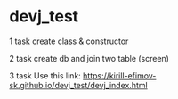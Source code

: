# devj_test

1 task create class & constructor

2 task create db and join two table (screen)

3 task Use this link: https://kirill-efimov-sk.github.io/devj_test/devj_index.html

